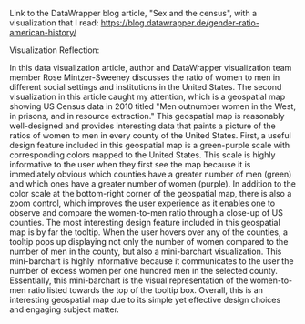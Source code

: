 Link to the DataWrapper blog article, "Sex and the census", with a visualization that I read: https://blog.datawrapper.de/gender-ratio-american-history/


Visualization Reflection:

In this data visualization article, author and DataWrapper visualization team member Rose Mintzer-Sweeney discusses the ratio of women to men in different social settings and institutions in the United States. The second visualization in this article caught my attention, which is a geospatial map showing US Census data in 2010 titled "Men outnumber women in the West, in prisons, and in resource extraction." This geospatial map is reasonably well-designed and provides interesting data that paints a picture of the ratios of women to men in every county of the United States. First, a useful design feature included in this geospatial map is a green-purple scale with corresponding colors mapped to the United States. This scale is highly informative to the user when they first see the map because it is immediately obvious which counties have a greater number of men (green) and which ones have a greater number of women (purple). In addition to the color scale at the bottom-right corner of the geospatial map, there is also a zoom control, which improves the user experience as it enables one to observe and compare the women-to-men ratio through a close-up of US counties. The most interesting design feature included in this geospatial map is by far the tooltip. When the user hovers over any of the counties, a tooltip pops up displaying not only the number of women compared to the number of men in the county, but also a mini-barchart visualization. This mini-barchart is highly informative because it communicates to the user the number of excess women per one hundred men in the selected county. Essentially, this mini-barchart is the visual representation of the women-to-men ratio listed towards the top of the tooltip box. Overall, this is an interesting geospatial map due to its simple yet effective design choices and engaging subject matter.